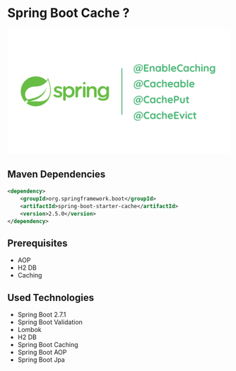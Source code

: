 # Spring Boot Cache ? 
<img src="https://github.com/rasitesdmr/SpringBoot-Caching/blob/master/images/caching.png" width="100%" height="50%"/>

## Maven Dependencies 
```xml
<dependency>
    <groupId>org.springframework.boot</groupId>
    <artifactId>spring-boot-starter-cache</artifactId>
    <version>2.5.0</version>
</dependency>
```
## Prerequisites

* AOP
* H2 DB
* Caching

## Used Technologies

* Spring Boot 2.7.1
* Spring Boot Validation
* Lombok
* H2 DB 
* Spring Boot Caching
* Spring Boot AOP
* Spring Boot Jpa
